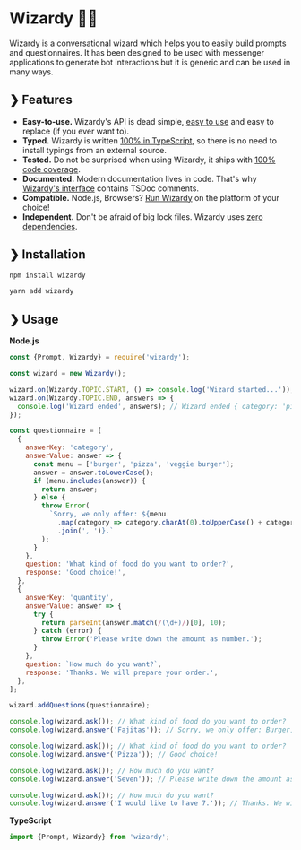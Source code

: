 # Wizardy 🧙📜

Wizardy is a conversational wizard which helps you to easily build prompts and questionnaires. It has been designed to be used with messenger applications to generate bot interactions but it is generic and can be used in many ways.

## ❯ Features

- **Easy-to-use.** Wizardy's API is dead simple, [easy to use](#-usage) and easy to replace (if you ever want to).
- **Typed.** Wizardy is written [100% in TypeScript](./src/Wizardy.ts), so there is no need to install typings from an external source.
- **Tested.** Do not be surprised when using Wizardy, it ships with [100% code coverage](./src/Wizardy.test.ts).
- **Documented.** Modern documentation lives in code. That's why [Wizardy's interface](./src/Prompt.ts) contains TSDoc comments.
- **Compatible.** Node.js, Browsers? [Run Wizardy](https://runkit.com/npm/wizardy) on the platform of your choice!
- **Independent.** Don't be afraid of big lock files. Wizardy uses [zero dependencies](https://www.npmjs.com/package/wizardy?activeTab=dependencies).

## ❯ Installation

```bash
npm install wizardy
```

```bash
yarn add wizardy
```

## ❯ Usage

**Node.js**

```js
const {Prompt, Wizardy} = require('wizardy');

const wizard = new Wizardy();

wizard.on(Wizardy.TOPIC.START, () => console.log('Wizard started...'));
wizard.on(Wizardy.TOPIC.END, answers => {
  console.log('Wizard ended', answers); // Wizard ended { category: 'pizza', quantity: 7 }
});

const questionnaire = [
  {
    answerKey: 'category',
    answerValue: answer => {
      const menu = ['burger', 'pizza', 'veggie burger'];
      answer = answer.toLowerCase();
      if (menu.includes(answer)) {
        return answer;
      } else {
        throw Error(
          `Sorry, we only offer: ${menu
            .map(category => category.charAt(0).toUpperCase() + category.substr(1))
            .join(', ')}.`
        );
      }
    },
    question: 'What kind of food do you want to order?',
    response: 'Good choice!',
  },
  {
    answerKey: 'quantity',
    answerValue: answer => {
      try {
        return parseInt(answer.match(/(\d+)/)[0], 10);
      } catch (error) {
        throw Error('Please write down the amount as number.');
      }
    },
    question: `How much do you want?`,
    response: 'Thanks. We will prepare your order.',
  },
];

wizard.addQuestions(questionnaire);

console.log(wizard.ask()); // What kind of food do you want to order?
console.log(wizard.answer('Fajitas')); // Sorry, we only offer: Burger, Pizza, Veggie burger.

console.log(wizard.ask()); // What kind of food do you want to order?
console.log(wizard.answer('Pizza')); // Good choice!

console.log(wizard.ask()); // How much do you want?
console.log(wizard.answer('Seven')); // Please write down the amount as number.

console.log(wizard.ask()); // How much do you want?
console.log(wizard.answer('I would like to have 7.')); // Thanks. We will prepare your order.
```

**TypeScript**

```ts
import {Prompt, Wizardy} from 'wizardy';
```
